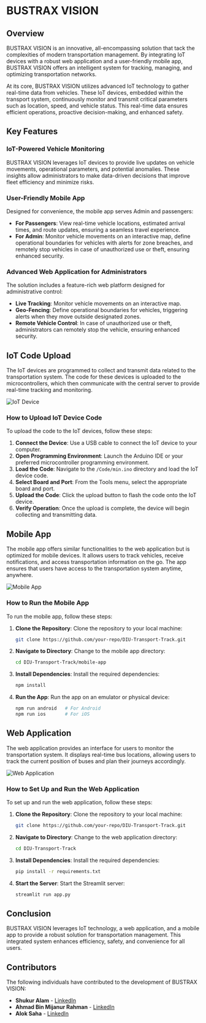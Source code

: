 # BUSTRAX VISION 

## Overview

BUSTRAX VISION is an innovative, all-encompassing solution that tack the complexities of modern transportation management. By integrating IoT devices with a robust web application and a user-friendly mobile app, BUSTRAX VISION offers an intelligent system for tracking, managing, and optimizing transportation networks.

At its core, BUSTRAX VISION utilizes advanced IoT technology to gather real-time data from vehicles. These IoT devices, embedded within the transport system, continuously monitor and transmit critical parameters such as location, speed, and vehicle status. This real-time data ensures efficient operations, proactive decision-making, and enhanced safety.

## Key Features

### IoT-Powered Vehicle Monitoring

BUSTRAX VISION leverages IoT devices to provide live updates on vehicle movements, operational parameters, and potential anomalies. These insights allow administrators to make data-driven decisions that improve fleet efficiency and minimize risks.

### User-Friendly Mobile App

Designed for convenience, the mobile app serves Admin and passengers:

- **For Passengers**: View real-time vehicle locations, estimated arrival times, and route updates, ensuring a seamless travel experience.
- **For Admin**: Monitor vehicle movements on an interactive map, define operational boundaries for vehicles with alerts for zone breaches, and remotely stop vehicles in case of unauthorized use or theft, ensuring enhanced security.

### Advanced Web Application for Administrators

The solution includes a feature-rich web platform designed for administrative control:

- **Live Tracking**: Monitor vehicle movements on an interactive map.
- **Geo-Fencing**: Define operational boundaries for vehicles, triggering alerts when they move outside designated zones.
- **Remote Vehicle Control**: In case of unauthorized use or theft, administrators can remotely stop the vehicle, ensuring enhanced security.


## IoT Code Upload

The IoT devices are programmed to collect and transmit data related to the transportation system. The code for these devices is uploaded to the microcontrollers, which then communicate with the central server to provide real-time tracking and monitoring.

![IoT Device](https://github.com/shukur-alom/DIU-Transport-Track/blob/master/Circuit%20Diagram/main.png)


### How to Upload IoT Device Code

To upload the code to the IoT devices, follow these steps:

1. **Connect the Device**: Use a USB cable to connect the IoT device to your computer.
2. **Open Programming Environment**: Launch the Arduino IDE or your preferred microcontroller programming environment.
3. **Load the Code**: Navigate to the `/Code/min.ino` directory and load the IoT device code.
4. **Select Board and Port**: From the Tools menu, select the appropriate board and port.
5. **Upload the Code**: Click the upload button to flash the code onto the IoT device.
6. **Verify Operation**: Once the upload is complete, the device will begin collecting and transmitting data.


## Mobile App

The mobile app offers similar functionalities to the web application but is optimized for mobile devices. It allows users to track vehicles, receive notifications, and access transportation information on the go. The app ensures that users have access to the transportation system anytime, anywhere.

![Mobile App](https://github.com/shukur-alom/DIU-Transport-Track/blob/master/Media/CODE%208_page-0007.jpg)

### How to Run the Mobile App

To run the mobile app, follow these steps:

1. **Clone the Repository**: Clone the repository to your local machine:
    ```bash
    git clone https://github.com/your-repo/DIU-Transport-Track.git
    ```
2. **Navigate to Directory**: Change to the mobile app directory:
    ```bash
    cd DIU-Transport-Track/mobile-app
    ```
3. **Install Dependencies**: Install the required dependencies:
    ```bash
    npm install
    ```
4. **Run the App**: Run the app on an emulator or physical device:
    ```bash
    npm run android   # For Android
    npm run ios       # For iOS
    ```


## Web Application

The web application provides an interface for users to monitor the transportation system. It displays real-time bus locations, allowing users to track the current position of buses and plan their journeys accordingly.

![Web Application](https://github.com/shukur-alom/DIU-Transport-Track/blob/master/Media/CODE%208_page-0008.jpg)

### How to Set Up and Run the Web Application

To set up and run the web application, follow these steps:

1. **Clone the Repository**: Clone the repository to your local machine:
    ```bash
    git clone https://github.com/your-repo/DIU-Transport-Track.git
    ```
2. **Navigate to Directory**: Change to the web application directory:
    ```bash
    cd DIU-Transport-Track
    ```
3. **Install Dependencies**: Install the required dependencies:
    ```bash
    pip install -r requirements.txt
    ```
4. **Start the Server**: Start the Streamlit server:
    ```bash
    streamlit run app.py
    ```

## Conclusion

BUSTRAX VISION leverages IoT technology, a web application, and a mobile app to provide a robust solution for transportation management. This integrated system enhances efficiency, safety, and convenience for all users.


## Contributors

The following individuals have contributed to the development of BUSTRAX VISION:

- **Shukur Alam** - [LinkedIn](https://www.linkedin.com/in/shukur-alam/)
- **Ahmad Bin Mijanur Rahman** - [LinkedIn](https://www.linkedin.com/in/ahmad-bin-mijanur-rahman-swe/)
- **Alok Saha** - [LinkedIn](https://www.linkedin.com/in/alok-saha-811968238/)